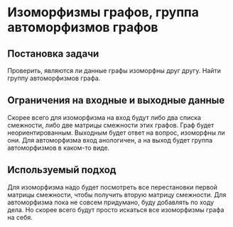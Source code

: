 # Изоморфизмы графов, группа автоморфизмов графов  
## Постановка задачи  
Проверить, являются ли данные графы изоморфны друг другу. Найти группу автоморфизмов графа.

## Ограничения на входные и выходные данные
Скорее всего для изоморфизма на вход будут либо два списка смежности, либо две матрицы смежности этих графов. Граф будет неориентированным.
Выходным будет ответ на вопрос, изоморфны ли они.
Для автоморфизма вход анологичен, а на выход будет группа автоморфизмов в каком-то виде.

## Используемый подход
Для изоморфизма надо будет посмотреть все перестановки первой матрицы смежности, чтобы получить вторую матрицу смежности.
Для автоморфизма пока не совсем придумано, буду добавлять по ходу дела. Но скорее всего будут просто искаться все изоморфизмы графа на себя. 
